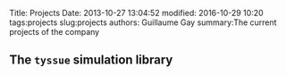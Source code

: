 Title: Projects
Date: 2013-10-27 13:04:52
modified: 2016-10-29 10:20
tags:projects
slug:projects
authors: Guillaume Gay
summary:The current projects of the company

The `tyssue` simulation library
-----------------------------
